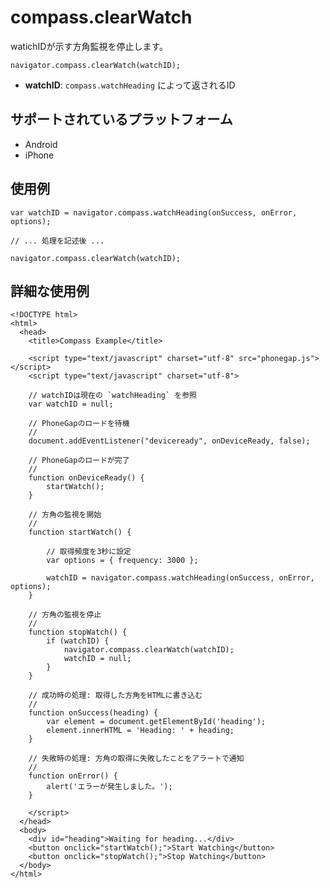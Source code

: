compass.clearWatch
========================

watichIDが示す方角監視を停止します。

    navigator.compass.clearWatch(watchID);

- __watchID__: `compass.watchHeading` によって返されるID

サポートされているプラットフォーム
-------------------

- Android
- iPhone

使用例
-------------

    var watchID = navigator.compass.watchHeading(onSuccess, onError, options);
    
    // ... 処理を記述後 ...
    
    navigator.compass.clearWatch(watchID);
    
詳細な使用例
------------

    <!DOCTYPE html>
    <html>
      <head>
        <title>Compass Example</title>

        <script type="text/javascript" charset="utf-8" src="phonegap.js"></script>
        <script type="text/javascript" charset="utf-8">

        // watchIDは現在の `watchHeading` を参照
        var watchID = null;
        
        // PhoneGapのロードを待機
        //
        document.addEventListener("deviceready", onDeviceReady, false);

        // PhoneGapのロードが完了
        //
        function onDeviceReady() {
            startWatch();
        }

        // 方角の監視を開始
        //
        function startWatch() {
            
            // 取得頻度を3秒に設定
            var options = { frequency: 3000 };
            
            watchID = navigator.compass.watchHeading(onSuccess, onError, options);
        }
        
        // 方角の監視を停止
        //
        function stopWatch() {
            if (watchID) {
                navigator.compass.clearWatch(watchID);
                watchID = null;
            }
        }
        
        // 成功時の処理: 取得した方角をHTMLに書き込む
        //
        function onSuccess(heading) {
            var element = document.getElementById('heading');
            element.innerHTML = 'Heading: ' + heading;
        }

        // 失敗時の処理: 方角の取得に失敗したことをアラートで通知
        //
        function onError() {
            alert('エラーが発生しました。');
        }

        </script>
      </head>
      <body>
        <div id="heading">Waiting for heading...</div>
        <button onclick="startWatch();">Start Watching</button>
        <button onclick="stopWatch();">Stop Watching</button>
      </body>
    </html>
